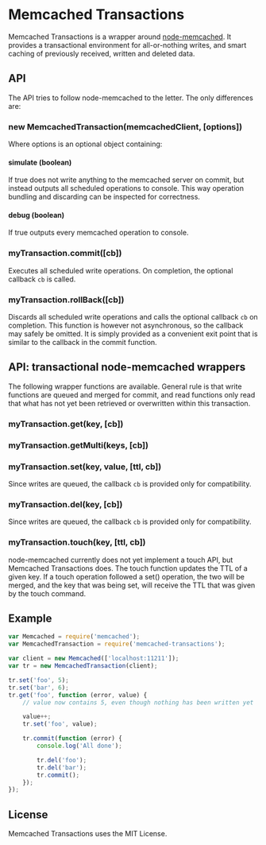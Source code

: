 # Memcached Transactions

Memcached Transactions is a wrapper around
[node-memcached](https://github.com/3rd-Eden/node-memcached). It provides a
transactional environment for all-or-nothing writes, and smart caching of
previously received, written and deleted data.

## API

The API tries to follow node-memcached to the letter. The only differences
are:

### new MemcachedTransaction(memcachedClient, [options])

Where options is an optional object containing:

#### simulate (boolean)

If true does not write anything to the memcached server on commit, but instead
outputs all scheduled operations to console. This way operation bundling and
discarding can be inspected for correctness.

#### debug (boolean)

If true outputs every memcached operation to console.

### myTransaction.commit([cb])

Executes all scheduled write operations. On completion, the optional
callback `cb` is called.

### myTransaction.rollBack([cb])

Discards all scheduled write operations and calls the optional callback
`cb` on completion. This function is however not asynchronous, so the callback
may safely be omitted. It is simply provided as a convenient exit point that
is similar to the callback in the commit function.

## API: transactional node-memcached wrappers

The following wrapper functions are available. General rule is that write
functions are queued and merged for commit, and read functions only read
that what has not yet been retrieved or overwritten within this transaction.

### myTransaction.get(key, [cb])
### myTransaction.getMulti(keys, [cb])
### myTransaction.set(key, value, [ttl, cb])

Since writes are queued, the callback `cb` is provided only for compatibility.

### myTransaction.del(key, [cb])

Since writes are queued, the callback `cb` is provided only for compatibility.

### myTransaction.touch(key, [ttl, cb])

node-memcached currently does not yet implement a touch API, but Memcached
Transactions does. The touch function updates the TTL of a given key. If a
touch operation followed a set() operation, the two will be merged, and the key
that was being set, will receive the TTL that was given by the touch command.


## Example

``` javascript
var Memcached = require('memcached');
var MemcachedTransaction = require('memcached-transactions');

var client = new Memcached(['localhost:11211']);
var tr = new MemcachedTransaction(client);

tr.set('foo', 5);
tr.set('bar', 6);
tr.get('foo', function (error, value) {
	// value now contains 5, even though nothing has been written yet

	value++;
	tr.set('foo', value);

	tr.commit(function (error) {
		console.log('All done');

		tr.del('foo');
		tr.del('bar');
		tr.commit();
	});
});
```

## License

Memcached Transactions uses the MIT License.
